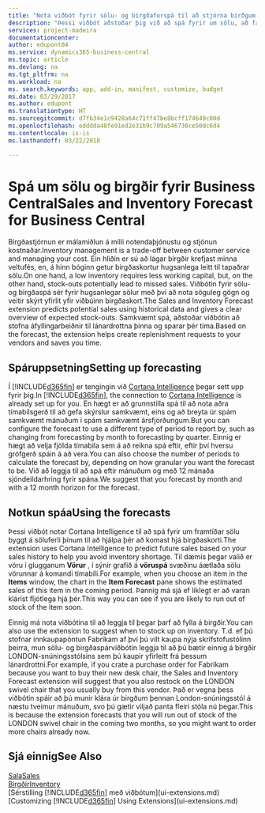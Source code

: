 ```yaml
---
title: "Nota viðbót fyrir sölu- og birgðaforspá til að stjórna birðgum | Microsoft Docs"
description: "Þessi viðbót aðstoðar þig við að spá fyrir um sölu, að fá skýrara yfirlit yfir líkur á birgðaskorti og jafnvel að fá aðstoð við að stofna áfyllingarbeiðnir til lánardrottna."
services: project-madeira
documentationcenter: 
author: edupont04
ms.service: dynamics365-business-central
ms.topic: article
ms.devlang: na
ms.tgt_pltfrm: na
ms.workload: na
ms. search.keywords: app, add-in, manifest, customize, budget
ms.date: 03/29/2017
ms.author: edupont
ms.translationtype: HT
ms.sourcegitcommit: d7fb34e1c9428a64c71ff47be8bcff174649c00d
ms.openlocfilehash: edddda48fe91ed2e31b9c709a546730ce50dc6d4
ms.contentlocale: is-is
ms.lasthandoff: 03/22/2018

---
```

# <a name="sales-and-inventory-forecast-for-business-central"></a><span data-ttu-id="f9ff4-103">Spá um sölu og birgðir fyrir Business Central</span><span class="sxs-lookup"><span data-stu-id="f9ff4-103">Sales and Inventory Forecast for Business Central</span></span> 
<span data-ttu-id="f9ff4-104">Birgðastjórnun er málamiðlun á milli notendaþjónustu og stjónun kostnaðar.</span><span class="sxs-lookup"><span data-stu-id="f9ff4-104">Inventory management is a trade-off between customer service and managing your cost.</span></span> <span data-ttu-id="f9ff4-105">Ein hliðin er sú að lágar birgðir krefjast minna veltufés, en, á hinn bóginn getur birgðaskortur hugsanlega leitt til tapaðrar sölu.</span><span class="sxs-lookup"><span data-stu-id="f9ff4-105">On one hand, a low inventory requires less working capital, but, on the other hand, stock-outs potentially lead to missed sales.</span></span> <span data-ttu-id="f9ff4-106">Viðbótin fyrir sölu- og birgðaspá sér fyrir hugsanlegar sölur með því að nota söguleg gögn og veitir skýrt yfirlit yfir viðbúinn birgðaskort.</span><span class="sxs-lookup"><span data-stu-id="f9ff4-106">The Sales and Inventory Forecast extension predicts potential sales using historical data and gives a clear overview of expected stock-outs.</span></span> <span data-ttu-id="f9ff4-107">Samkvæmt spá, aðstoðar viðbótin að stofna áfyllingarbeiðnir til lánardrottna þinna og sparar þér tíma.</span><span class="sxs-lookup"><span data-stu-id="f9ff4-107">Based on the forecast, the extension helps create replenishment requests to your vendors and saves you time.</span></span>  

## <a name="setting-up-forecasting"></a><span data-ttu-id="f9ff4-108">Spáruppsetning</span><span class="sxs-lookup"><span data-stu-id="f9ff4-108">Setting up forecasting</span></span>
<span data-ttu-id="f9ff4-109">Í [!INCLUDE[d365fin](includes/d365fin_md.md)] er tengingin við [Cortana Intelligence](https://www.microsoft.com/en-us/cloud-platform/what-is-cortana-intelligence-suite) þegar sett upp fyrir þig.</span><span class="sxs-lookup"><span data-stu-id="f9ff4-109">In [!INCLUDE[d365fin](includes/d365fin_md.md)], the connection to [Cortana Intelligence](https://www.microsoft.com/en-us/cloud-platform/what-is-cortana-intelligence-suite) is already set up for you.</span></span> <span data-ttu-id="f9ff4-110">En hægt er að grunnstilla spá til að nota aðra tímabilsgerð til að gefa skýrslur samkvæmt, eins og að breyta úr spám samkvæmt mánuðum í spám samkvæmt ársfjórðungum.</span><span class="sxs-lookup"><span data-stu-id="f9ff4-110">But you can configure the forecast to use a different type of period to report by, such as changing from forecasting by month to forecasting by quarter.</span></span> <span data-ttu-id="f9ff4-111">Einnig er hægt að velja fjölda tímabila sem á að reikna spá eftir, eftir því hversu grófgerð spáin á að vera.</span><span class="sxs-lookup"><span data-stu-id="f9ff4-111">You can also choose the number of periods to calculate the forecast by, depending on how granular you want the forecast to be.</span></span> <span data-ttu-id="f9ff4-112">Við að leggja til að spá eftir mánuðum og með 12 mánaða sjóndeildarhring fyrir spána.</span><span class="sxs-lookup"><span data-stu-id="f9ff4-112">We suggest that you forecast by month and with a 12 month horizon for the forecast.</span></span>  

## <a name="using-the-forecasts"></a><span data-ttu-id="f9ff4-113">Notkun spáa</span><span class="sxs-lookup"><span data-stu-id="f9ff4-113">Using the forecasts</span></span>
<span data-ttu-id="f9ff4-114">Þessi viðbót notar Cortana Intelligence til að spá fyrir um framtíðar sölu byggt á söluferli þínum til að hjálpa þér að komast hjá birgðaskorti.</span><span class="sxs-lookup"><span data-stu-id="f9ff4-114">The extension uses Cortana Intelligence to predict future sales based on your sales history to help you avoid inventory shortage.</span></span> <span data-ttu-id="f9ff4-115">Til dæmis þegar valið er vöru í glugganum **Vörur** , í sýnir grafið á **vöruspá** svæðinu áætlaða sölu vörunnar á komandi tímabili.</span><span class="sxs-lookup"><span data-stu-id="f9ff4-115">For example, when you choose an item in the **Items** window, the chart in the **Item Forecast** pane shows the estimated sales of this item in the coming period.</span></span> <span data-ttu-id="f9ff4-116">Þannig má sjá ef líklegt er að varan klárist fljótlega hjá þér.</span><span class="sxs-lookup"><span data-stu-id="f9ff4-116">This way you can see if you are likely to run out of stock of the item soon.</span></span>  

<span data-ttu-id="f9ff4-117">Einnig má nota viðbótina til að leggja til þegar þarf að fylla á birgðir.</span><span class="sxs-lookup"><span data-stu-id="f9ff4-117">You can also use the extension to suggest when to stock up on inventory.</span></span> <span data-ttu-id="f9ff4-118">T.d. ef þú stofnar innkaupapöntun Fabrikam af því þú vilt kaupa nýja skrifstofustólinn þeirra, mun sölu- og birgðaspárviðbótin leggja til að þú bætir einnig á birgðir LONDON-snúningsstólsins sem þú kaupir yfirleitt frá þessum lánardrottni.</span><span class="sxs-lookup"><span data-stu-id="f9ff4-118">For example, if you crate a purchase order for Fabrikam because you want to buy their new desk chair, the Sales and Inventory Forecast extension will suggest that you also restock on the LONDON swivel chair that you usually buy from this vendor.</span></span> <span data-ttu-id="f9ff4-119">Það er vegna þess viðbótin spáir að þú munir klára úr birgðum þennan London-snúningsstól á næstu tveimur mánuðum, svo þú gætir viljað panta fleiri stóla nú þegar.</span><span class="sxs-lookup"><span data-stu-id="f9ff4-119">This is because the extension forecasts that you will run out of stock of the LONDON swivel chair in the coming two months, so you might want to order more chairs already now.</span></span>  

## <a name="see-also"></a><span data-ttu-id="f9ff4-120">Sjá einnig</span><span class="sxs-lookup"><span data-stu-id="f9ff4-120">See Also</span></span>
[<span data-ttu-id="f9ff4-121">Sala</span><span class="sxs-lookup"><span data-stu-id="f9ff4-121">Sales</span></span>](sales-manage-sales.md)  
[<span data-ttu-id="f9ff4-122">Birgðir</span><span class="sxs-lookup"><span data-stu-id="f9ff4-122">Inventory</span></span>](inventory-manage-inventory.md)  
<span data-ttu-id="f9ff4-123">[Sérstilling [!INCLUDE[d365fin](includes/d365fin_md.md)] með viðbótum](ui-extensions.md)</span><span class="sxs-lookup"><span data-stu-id="f9ff4-123">[Customizing [!INCLUDE[d365fin](includes/d365fin_md.md)] Using Extensions](ui-extensions.md)</span></span>  

